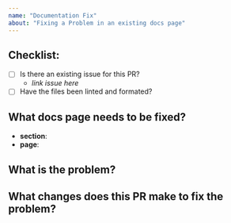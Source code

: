 ```yaml
---
name: "Documentation Fix"
about: "Fixing a Problem in an existing docs page"
---
```


## Checklist:

- [ ] Is there an existing issue for this PR?
  - _link issue here_
- [ ] Have the files been linted and formated?

## What docs page needs to be fixed?

- **section**:
- **page**:

## What is the problem?

## What changes does this PR make to fix the problem?
